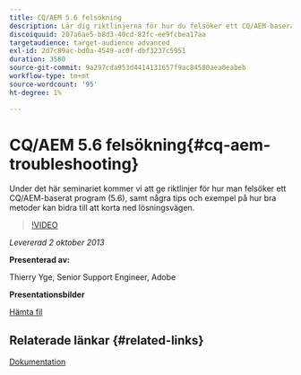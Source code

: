 ```yaml
---
title: CQ/AEM 5.6 felsökning
description: Lär dig riktlinjerna för hur du felsöker ett CQ/AEM-baserat program (5.6), tillsammans med några metodtips och några exempel på hur bra metoder kan hjälpa dig att korta ned lösningsvägen.
discoiquuid: 207a6ae5-b8d3-40cd-82fc-ee9fcbea17aa
targetaudience: target-audience advanced
exl-id: 2d7c89ac-bd0a-4549-ac0f-dbf3237c5951
duration: 3580
source-git-commit: 9a297cda953d4414131657f9ac84580aea0eabeb
workflow-type: tm+mt
source-wordcount: '95'
ht-degree: 1%

---
```


# CQ/AEM 5.6 felsökning{#cq-aem-troubleshooting}

Under det här seminariet kommer vi att ge riktlinjer för hur man felsöker ett CQ/AEM-baserat program (5.6), samt några tips och exempel på hur bra metoder kan bidra till att korta ned lösningsvägen.

>[!VIDEO](https://video.tv.adobe.com/v/19571/?quality=9)

*Levererad 2 oktober 2013*

**Presenterad av:**

Thierry Yge, Senior Support Engineer, Adobe

**Presentationsbilder**

[Hämta fil](assets/gems-cq-troubleshoot-ppt-2.pdf)

## Relaterade länkar {#related-links}

[Dokumentation](https://docs.adobe.com/docs/en/cq/current/howto/troubleshoot.html)
